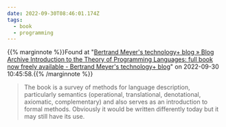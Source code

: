 ```yaml
---
date: 2022-09-30T08:46:01.174Z
tags:
  - book
  - programming
---
```

{{% marginnote %}}Found at "[Bertrand Meyer's technology+ blog » Blog Archive Introduction to the Theory of Programming Languages: full book now freely available - Bertrand Meyer's technology+ blog](https://bertrandmeyer.com/2022/09/28/introduction-theory-programming-languages-full-book-now-freely-available/)" on 2022-09-30 10:45:58.{{% /marginnote %}}

> The book is a survey of methods for language description, particularly semantics (operational, translational, denotational, axiomatic, complementary) and also serves as an introduction to formal methods. Obviously it would be written differently today but it may still have its use.

